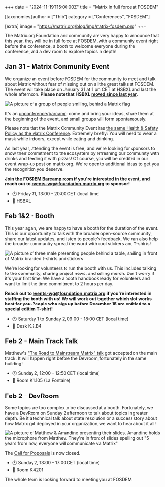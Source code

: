 +++
date = "2024-11-19T15:00:00Z"
title = "Matrix in full force at FOSDEM"

[taxonomies]
author = ["Thib"]
category = ["Conferences", "FOSDEM"]

[extra]
image = "https://matrix.org/blog/img/matrix-fosdem.png"
+++

The Matrix.org Foundation and community are very happy to announce that this year, they will be in full force at FOSDEM, with a community event right before the conference, a booth to welcome everyone during the conference, and a dev room to explore topics in depth!

<!-- more -->

## Jan 31 - Matrix Community Event

We organize an event before FOSDEM for the community to meet and talk about Matrix without fear of missing out on all the great talks at FOSDEM. The event will take place on January 31 at 1 pm CET at [HSBXL](https://hsbxl.be/) and last the whole afternoon. **Please note that HSBXL [moved since last year](https://hsbxl.be/enter).**

![A picture of a group of people smiling, behind a Matrix flag](/blog/img/fosdem2024-fringe.jpg)

It's an [unconference](https://en.wikipedia.org/wiki/Unconference)/[barcamp](https://en.wikipedia.org/wiki/BarCamp): come and bring your ideas, share them at the beginning of the event, and small groups will form spontaneously.

Please note that the Matrix Community Event has [the same Health & Safety Policy as the Matrix Conference](https://2024.matrix.org/attend/#health-and-safety). Extremely briefly: You will need to wear a mask while indoors, except while eating and drinking.

As last year, attending the event is free, and we're looking for sponsors to show their commitment to the ecosystem by refreshing our community with drinks and feeding it with pizzas! Of course, you will be credited in our event wrap-up post on matrix.org. We're open to additional ideas to get you the recognition you deserve.

**Join [the FOSDEM Barcamp room](https://matrix.to/#/#fosdem-2025-barcamp:matrix.org) if you're interested in the event, and reach out to [events-wg@foundation.matrix.org](mailto:events-wg@foundation.matrix.org?subject=%5BFOSDEM%5D%20ORG_NAME%20wants%20to%20sponsor%20the%20barcamp) to sponsor!**

- 🕐️ Friday 31, 13:00 - 20:00 CET (local time)
- 🏢 [HSBXL](https://hsbxl.be/enter/)

## Feb 1&2 - Booth

This year again, we are happy to have a booth for the duration of the event. This is our opportunity to talk with the broader open-source community, share our latest updates, and listen to people's feedback. We can also help the broader community spread the word with cool stickers and T-shirts!

![A picture of three male presenting people behind a table, smiling in front of Matrix branded t-shirts and stickers](/blog/img/fosdem2024-booth.jpg)

We're looking for volunteers to run the booth with us. This includes talking to the community, sharing project news, and selling merch. Don't worry if it's your first time: We have a booth handbook ready for volunteers and want to limit the time commitment to 2 hours per day.

**Reach out to [events-wg@foundation.matrix.org](mailto:events-wg@foundation.matrix.org?subject=%5BFOSDEM%5D%20Volunteering%20for%20the%20booth) if you're interested in staffing the booth with us! We will work out together which slot works best for you. People who sign up before December 15 are entitled to a special edition T-shirt!**

- 🕐️ Saturday 1 to Sunday 2, 09:00 - 18:00 CET (local time)
- 🏢 Desk K.2.B4

## Feb 2 - Main Track Talk

Matthew's ["The Road to Mainstream Matrix" talk](https://fosdem.org/2025/schedule/event/fosdem-2025-6274-the-road-to-mainstream-matrix/) got accepted on the main track. It will happen right before the Devroom, fortunately in the same building!

- 🕐️ Sunday 2, 12:00 - 12:50 CET (local time)
- 🏢 Room K.1.105 (La Fontaine)

## Feb 2 - DevRoom

Some topics are too complex to be discussed at a booth. Fortunately, we have a DevRoom on Sunday 2 afternoon to talk about topics in greater depth. Be it a technical talk about state resolution or a success story about how Matrix got deployed in your organization, we want to hear about it all!

![A picture of Matthew & Amandine presenting their slides. Amandine holds the microphone from Matthew. They're in front of slides spelling out "5 years from now, everyone will communicate via Matrix"](/blog/img/fosdem2024-devroom.jpg)

The [Call for Proposals](https://matrix.org/blog/2024/11/fosdem-cfp/) is now closed.

- 🕐️ Sunday 2, 13:00 - 17:00 CET (local time)
- 🏢 Room K.4201

The whole team is looking forward to meeting you at FOSDEM!
